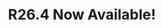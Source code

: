 ---
layout: post
title: "R26.4 Now Available!"
image: /assets/blog/r26-4-released.png
permalink: /blog/r26-4-released
type: blog
main-text: | 
  A new resource version is now available!
  
  R26.4 introduces a few new features, notably 1.19.3 support
  
  Added Features:

  - Added support for Minecraft 1.19.3

  - Added an option to disable music that might be claimed on YouTube or Twitch (/trigger safemusic)

  - Added LCE style item tooltips

  - Added mini game logo to tablist

  - Added Natural texture pack as an option for ModTools creators

  - Fixed hotbar UI having a shadow in 1.19.1 and above

  - Removed shadows from a bunch of Custom UI elements

  - Fixed paintings that had transparency in their texture having a black background

  - Added French translations

  - Plus some other tweaks!

  Unfortunately, due to some features in this update that require 1.17+ features, **1.16 version support is being dropped in this update**
markdown: true
---